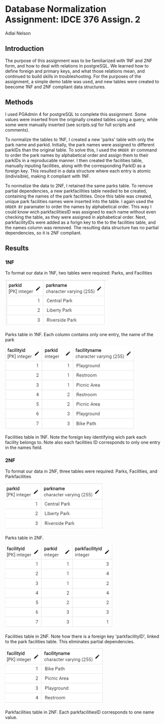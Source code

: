 # Database Normalization Assignment: IDCE 376 Assign. 2
Adlai Nelson 


## Introduction

The purpose of this assignment was to be familiarized with 1NF and 2NF form, and how to deal with relations in postgreSQL. 
We learned how to define foreign and primary keys, and what those relations mean, and continued to build skills in troubleshooting.
For the purposes of the assignment, a simple demo table was used, and new tables were created to beecome 1NF and 2NF compliant data structures.

## Methods

I used PGAdmin 4 for postgreSQL to complete this assignment. 
Some values were inserted from the originally created tables using a query, while some were manually inserted
(see scripts.sql for full scripts and comments).

To normalize the tables to 1NF, I created a new 'parks' table with only the park name and parkid. 
Initially, the park names were assigned to different parkIDs than the original table. To solve this, 
I used the `ORDER BY` command to order the park names by alphabetical order and assign them to their parkIDs in a reproducable manner. 
I then created the facilities table, manually inputing facilities, along with the corresponding ParkID as a foreign key. 
This resulted in a data structure where each entry is atomic (indivisible), making it compliant with 1NF.

To normalize the data to 2NF, I retained the same parks table. 
To remove partial dependencies, a new parkfacilities table needed to be created, containing the names of the park faciltities. 
Once this table was created, unique park facilities names were inserted into the table. 
I again used the `ORDER BY` paramater to order the names by alphabetical order. 
This way I could know wich parkfacilitiesID was assigned to each name without even checking the table, as they were assigned in alphabetical order.
Next, parkfacilityIDs were added as a forign key to the to the facilities table, and the names column was removed.
The resulting data structure has no partial dependencies, so it is 2NF compliant.

## Results

### 1NF
To format our data in 1NF, two tables were required: Parks, and Facilities

![Parks table in 1NF](/Figures/parks-1nf.png)

Parks table in 1NF. Each column contains only one entry, the name of the park

![Facilities table in 1NF](/Figures/facilities-1nf.png)

Facilities table in 1NF. Note the foreign key identifying wich park each facility belongs to. Note also each facilities ID corresponds to only one entry in the names field.

### 2NF
To format our data in 2NF, three tables were required: Parks, Facilities, and Parkfacilities

![Parks table in 2NF](/Figures/parks-2nf.png)

Parks table in 2NF. 

![Facilities table in 2NF](/Figures/facilities-2nf.png)

Facilities table in 2NF. Note how there is a foreign key 'parkfacilityID', linked to the park facilities table. This eliminates partial dependencies.

![Parkfacilities table in 2NF](/Figures/parkfacilities-2nf.png)

Parkfacilities table in 2NF. Each parkfacilitiesID corresponds to one name value.